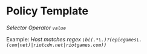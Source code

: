 # Policy Template

*Selector Operator `value`*

Example: *Host matches regex `\b((.*\.)?(epicgames\.(com|net)|riotcdn.net|riotgames.com))`*
